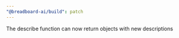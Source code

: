 ```yaml
---
"@breadboard-ai/build": patch
---
```


The describe function can now return objects with new descriptions
